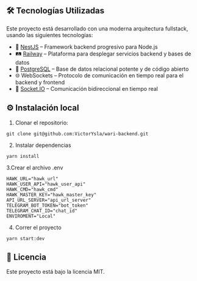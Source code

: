 ## 🛠 Tecnologías Utilizadas

Este proyecto está desarrollado con una moderna arquitectura fullstack, usando las siguientes tecnologías:

- 🚀 [NestJS](https://nestjs.com/) – Framework backend progresivo para Node.js
- 🛤 [Railway](https://railway.app/) – Plataforma para desplegar servicios backend y bases de datos
- 🐘 [PostgreSQL](https://www.postgresql.org/) – Base de datos relacional potente y de código abierto
- 🌐 WebSockets – Protocolo de comunicación en tiempo real para el backend y frontend
- 🔌 [Socket.IO](https://socket.io/) – Comunicación bidireccional en tiempo real

## ⚙️ Instalación local
1. Clonar el repositorio: 
```
git clone git@github.com:VictorYsla/wari-backend.git
```
2. Instalar dependencias
```
yarn install
```
3.Crear el archivo .env
```
HAWK_URL="hawk_url"
HAWK_USER_API="hawk_user_api"
HAWK_CMD="hawk_cmd"
HAWK_MASTER_KEY="hawk_master_key"
API_URL_SERVER="api_url_server"
TELEGRAM_BOT_TOKEN="bot_token"
TELEGRAM_CHAT_ID="chat_id"
ENVIROMENT="Local"
```
4. Correr el proyecto
```
yarn start:dev
```

## 🧾 Licencia

Este proyecto está bajo la licencia MIT.

